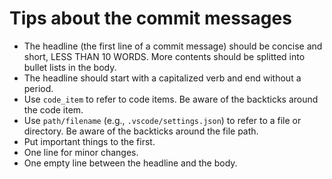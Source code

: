 # Tips about the commit messages

- The headline (the first line of a commit message) should be concise and short, LESS THAN 10 WORDS. More contents should be splitted into bullet lists in the body.
- The headline should start with a capitalized verb and end without a period.
- Use `code_item` to refer to code items. Be aware of the backticks around the code item.
- Use `path/filename` (e.g., `.vscode/settings.json`) to refer to a file or directory. Be aware of the backticks around the file path.
- Put important things to the first.
- One line for minor changes.
- One empty line between the headline and the body.
